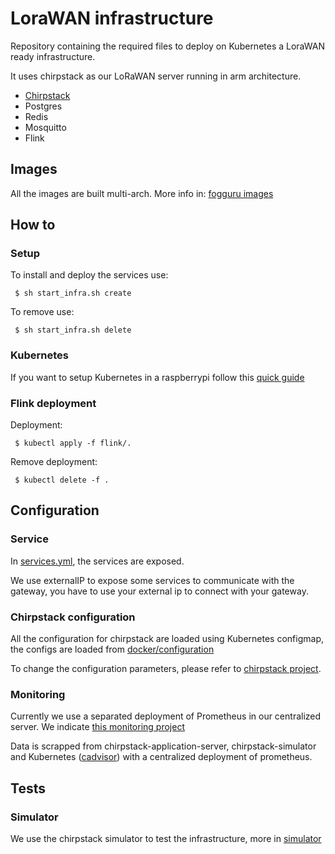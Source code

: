 # LoraWAN infrastructure 

Repository containing the required files to deploy on Kubernetes a LoraWAN ready infrastructure.

It uses chirpstack as our LoRaWAN server running in arm architecture.

- [Chirpstack](https://www.chirpstack.io/)
- Postgres
- Redis
- Mosquitto
- Flink

## Images

All the images are built multi-arch.  More info in: [fogguru images](https://hub.docker.com/u/fogguru) 

## How to

### Setup 

To install and deploy the services use:

```
 $ sh start_infra.sh create
```

To remove use: 

```
 $ sh start_infra.sh delete
```

### Kubernetes

If you want to setup Kubernetes in a raspberrypi follow this [quick guide](kuberetes/install.md)

### Flink deployment

Deployment: 

```
 $ kubectl apply -f flink/.
```

Remove deployment:

```
 $ kubectl delete -f .
```

## Configuration

### Service

In [services.yml](services.yaml), the services are exposed. 

We use externalIP to expose some services to communicate with the gateway, you have to use your external ip to connect with your gateway.

### Chirpstack configuration

All the configuration for chirpstack are loaded using Kubernetes configmap, the configs are loaded from [docker/configuration](docker/configuration)

To change the configuration parameters, please refer to [chirpstack project](https://www.chirpstack.io/overview/).

### Monitoring

Currently we use a separated deployment of Prometheus in our centralized server. We indicate [this monitoring project](https://github.com/uschtwill/docker_monitoring_logging_alerting)

Data is scrapped from chirpstack-application-server, chirpstack-simulator and Kubernetes ([cadvisor](https://github.com/google/cadvisor/tree/master/deploy/kubernetes)) with a centralized deployment of prometheus.

## Tests

### Simulator

We use the chirpstack simulator to test the infrastructure, more in [simulator](https://github.com/FogGuru/lorawan-infra/blob/master/simulator/README.md)


